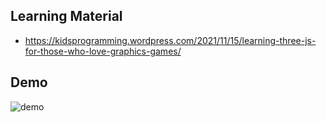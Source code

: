 ## Learning Material
- https://kidsprogramming.wordpress.com/2021/11/15/learning-three-js-for-those-who-love-graphics-games/ 

## Demo

![demo](https://kidsprogramming.files.wordpress.com/2021/11/threejs-101.gif?w=540&zoom=2)
